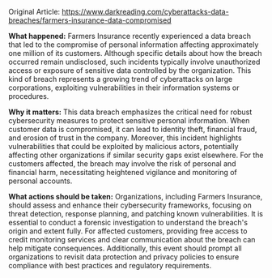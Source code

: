 Original Article: https://www.darkreading.com/cyberattacks-data-breaches/farmers-insurance-data-compromised

**What happened:** Farmers Insurance recently experienced a data breach that led to the compromise of personal information affecting approximately one million of its customers. Although specific details about how the breach occurred remain undisclosed, such incidents typically involve unauthorized access or exposure of sensitive data controlled by the organization. This kind of breach represents a growing trend of cyberattacks on large corporations, exploiting vulnerabilities in their information systems or procedures.

**Why it matters:** This data breach emphasizes the critical need for robust cybersecurity measures to protect sensitive personal information. When customer data is compromised, it can lead to identity theft, financial fraud, and erosion of trust in the company. Moreover, this incident highlights vulnerabilities that could be exploited by malicious actors, potentially affecting other organizations if similar security gaps exist elsewhere. For the customers affected, the breach may involve the risk of personal and financial harm, necessitating heightened vigilance and monitoring of personal accounts.

**What actions should be taken:** Organizations, including Farmers Insurance, should assess and enhance their cybersecurity frameworks, focusing on threat detection, response planning, and patching known vulnerabilities. It is essential to conduct a forensic investigation to understand the breach's origin and extent fully. For affected customers, providing free access to credit monitoring services and clear communication about the breach can help mitigate consequences. Additionally, this event should prompt all organizations to revisit data protection and privacy policies to ensure compliance with best practices and regulatory requirements.